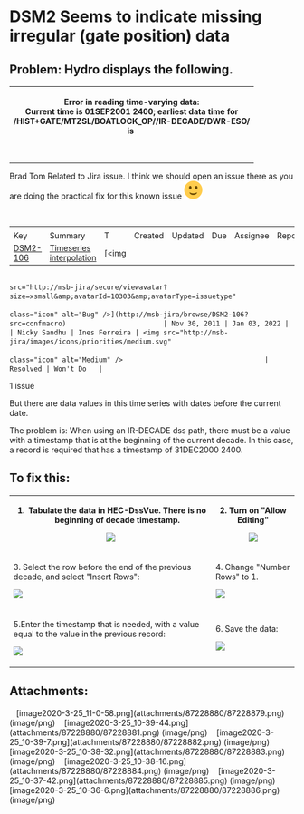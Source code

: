 # DSM2 Seems to indicate missing irregular (gate position) data

## Problem: Hydro displays the following. 

<table class="wrapped confluenceTable">
<tbody>
<tr class="header">
<th class="confluenceTh"><p>Error in reading time-varying data:<br />
Current time is 01SEP2001 2400; earliest data time for<br />
/HIST+GATE/MTZSL/BOATLOCK_OP//IR-DECADE/DWR-ESO/<br />
is </p>
<p><br />
</p></th>
</tr>
&#10;</tbody>
</table>

Brad Tom Related to Jira issue. I think we should open an issue there as
you are doing the practical fix for this known
issue <img src="images/icons/emoticons/smile.svg"
class="emoticon emoticon-smile" data-emoticon-name="smile"
alt="(smile)" />

 

|                                                           |                                                                           |                                                                                                 |              |              |     |              |               |                                                               |          |            |
|-----------------------------------------------------------|---------------------------------------------------------------------------|-------------------------------------------------------------------------------------------------|--------------|--------------|-----|--------------|---------------|---------------------------------------------------------------|----------|------------|
|                                                           |                                                                           |                                                                                                 |              |              |     |              |               |                                                               |          |            |
| Key                                                       | Summary                                                                   | T                                                                                               | Created      | Updated      | Due | Assignee     | Reporter      | P                                                             | Status   | Resolution |
| [DSM2-106](http://msb-jira/browse/DSM2-106?src=confmacro) | [Timeseries interpolation](http://msb-jira/browse/DSM2-106?src=confmacro) | [<img                                                                                           
                                                                                                                                         src="http://msb-jira/secure/viewavatar?size=xsmall&amp;avatarId=10303&amp;avatarType=issuetype"  
                                                                                                                                         class="icon" alt="Bug" />](http://msb-jira/browse/DSM2-106?src=confmacro)                        | Nov 30, 2011 | Jan 03, 2022 |     | Nicky Sandhu | Ines Ferreira | <img src="http://msb-jira/images/icons/priorities/medium.svg" 
                                                                                                                                                                                                                                                                                                              class="icon" alt="Medium" />                                   | Resolved | Won't Do   |

1 issue

But there are data values in this time series with dates before the
current date.

The problem is: When using an IR-DECADE dss path, there must be a value
with a timestamp that is at the beginning of the current decade. In this
case, a record is required that has a timestamp of 31DEC2000 2400.

## To fix this:

<table class="wrapped confluenceTable">
<tbody>
<tr class="header">
<th class="confluenceTh"><div class="content-wrapper">
<ol>
<li>Tabulate the data in HEC-DssVue. There is no beginning of decade
timestamp.</li>
</ol>
<p><img src="attachments/87228880/87228886.png"
data-image-src="attachments/87228880/87228886.png"
data-unresolved-comment-count="0" data-linked-resource-id="87228886"
data-linked-resource-version="1" data-linked-resource-type="attachment"
data-linked-resource-default-alias="image2020-3-25_10-36-6.png"
data-base-url="http://msb-confluence"
data-linked-resource-content-type="image/png"
data-linked-resource-container-id="87228880"
data-linked-resource-container-version="1" height="250" /></p>
</div></th>
<th class="confluenceTh"><div class="content-wrapper">
<p>2. Turn on "Allow Editing"</p>
<p><img src="attachments/87228880/87228885.png"
data-image-src="attachments/87228880/87228885.png"
data-unresolved-comment-count="0" data-linked-resource-id="87228885"
data-linked-resource-version="1" data-linked-resource-type="attachment"
data-linked-resource-default-alias="image2020-3-25_10-37-42.png"
data-base-url="http://msb-confluence"
data-linked-resource-content-type="image/png"
data-linked-resource-container-id="87228880"
data-linked-resource-container-version="1" height="250" /></p>
</div></th>
</tr>
&#10;<tr class="odd">
<td class="confluenceTd"><div class="content-wrapper">
<p>3. Select the row before the end of the previous decade, and select
"Insert Rows":</p>
<p><img src="attachments/87228880/87228884.png"
data-image-src="attachments/87228880/87228884.png"
data-unresolved-comment-count="0" data-linked-resource-id="87228884"
data-linked-resource-version="1" data-linked-resource-type="attachment"
data-linked-resource-default-alias="image2020-3-25_10-38-16.png"
data-base-url="http://msb-confluence"
data-linked-resource-content-type="image/png"
data-linked-resource-container-id="87228880"
data-linked-resource-container-version="1" height="250" /></p>
</div></td>
<td class="confluenceTd"><div class="content-wrapper">
<p>4. Change "Number Rows" to 1.</p>
<p><img src="attachments/87228880/87228883.png"
data-image-src="attachments/87228880/87228883.png"
data-unresolved-comment-count="0" data-linked-resource-id="87228883"
data-linked-resource-version="1" data-linked-resource-type="attachment"
data-linked-resource-default-alias="image2020-3-25_10-38-32.png"
data-base-url="http://msb-confluence"
data-linked-resource-content-type="image/png"
data-linked-resource-container-id="87228880"
data-linked-resource-container-version="1" height="250" /></p>
</div></td>
</tr>
<tr class="even">
<td class="confluenceTd"><div class="content-wrapper">
<p>5.Enter the timestamp that is needed, with a value equal to the value
in the previous record: </p>
<p><img src="attachments/87228880/87228882.png"
data-image-src="attachments/87228880/87228882.png"
data-unresolved-comment-count="0" data-linked-resource-id="87228882"
data-linked-resource-version="1" data-linked-resource-type="attachment"
data-linked-resource-default-alias="image2020-3-25_10-39-7.png"
data-base-url="http://msb-confluence"
data-linked-resource-content-type="image/png"
data-linked-resource-container-id="87228880"
data-linked-resource-container-version="1" height="250" /></p>
</div></td>
<td class="confluenceTd"><div class="content-wrapper">
<p>6. Save the data:</p>
<p><img src="attachments/87228880/87228881.png"
data-image-src="attachments/87228880/87228881.png"
data-unresolved-comment-count="0" data-linked-resource-id="87228881"
data-linked-resource-version="1" data-linked-resource-type="attachment"
data-linked-resource-default-alias="image2020-3-25_10-39-44.png"
data-base-url="http://msb-confluence"
data-linked-resource-content-type="image/png"
data-linked-resource-container-id="87228880"
data-linked-resource-container-version="1" height="250" /></p>
</div></td>
</tr>
</tbody>
</table>

  

  

  

  

## Attachments:

<img src="images/icons/bullet_blue.gif" width="8" height="8" />
[image2020-3-25_11-0-58.png](attachments/87228880/87228879.png)
(image/png)  
<img src="images/icons/bullet_blue.gif" width="8" height="8" />
[image2020-3-25_10-39-44.png](attachments/87228880/87228881.png)
(image/png)  
<img src="images/icons/bullet_blue.gif" width="8" height="8" />
[image2020-3-25_10-39-7.png](attachments/87228880/87228882.png)
(image/png)  
<img src="images/icons/bullet_blue.gif" width="8" height="8" />
[image2020-3-25_10-38-32.png](attachments/87228880/87228883.png)
(image/png)  
<img src="images/icons/bullet_blue.gif" width="8" height="8" />
[image2020-3-25_10-38-16.png](attachments/87228880/87228884.png)
(image/png)  
<img src="images/icons/bullet_blue.gif" width="8" height="8" />
[image2020-3-25_10-37-42.png](attachments/87228880/87228885.png)
(image/png)  
<img src="images/icons/bullet_blue.gif" width="8" height="8" />
[image2020-3-25_10-36-6.png](attachments/87228880/87228886.png)
(image/png)  
